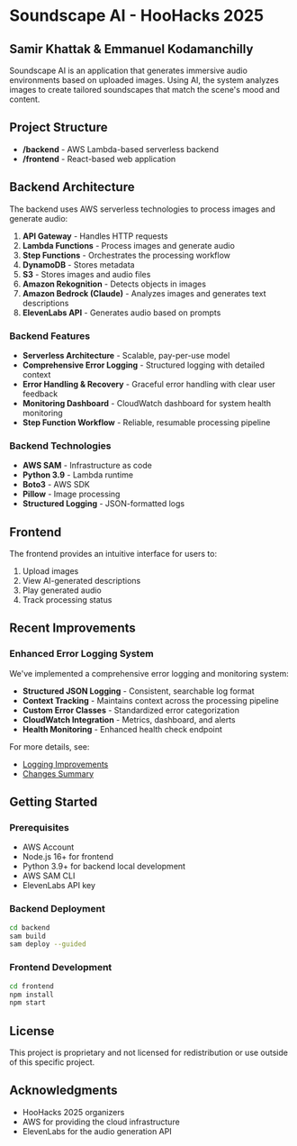# Soundscape AI - HooHacks 2025
## Samir Khattak & Emmanuel Kodamanchilly

Soundscape AI is an application that generates immersive audio environments based on uploaded images. Using AI, the system analyzes images to create tailored soundscapes that match the scene's mood and content.

## Project Structure

- **/backend** - AWS Lambda-based serverless backend
- **/frontend** - React-based web application

## Backend Architecture

The backend uses AWS serverless technologies to process images and generate audio:

1. **API Gateway** - Handles HTTP requests
2. **Lambda Functions** - Process images and generate audio
3. **Step Functions** - Orchestrates the processing workflow
4. **DynamoDB** - Stores metadata
5. **S3** - Stores images and audio files
6. **Amazon Rekognition** - Detects objects in images
7. **Amazon Bedrock (Claude)** - Analyzes images and generates text descriptions
8. **ElevenLabs API** - Generates audio based on prompts

### Backend Features

- **Serverless Architecture** - Scalable, pay-per-use model
- **Comprehensive Error Logging** - Structured logging with detailed context
- **Error Handling & Recovery** - Graceful error handling with clear user feedback
- **Monitoring Dashboard** - CloudWatch dashboard for system health monitoring
- **Step Function Workflow** - Reliable, resumable processing pipeline

### Backend Technologies

- **AWS SAM** - Infrastructure as code
- **Python 3.9** - Lambda runtime
- **Boto3** - AWS SDK
- **Pillow** - Image processing
- **Structured Logging** - JSON-formatted logs

## Frontend

The frontend provides an intuitive interface for users to:

1. Upload images
2. View AI-generated descriptions
3. Play generated audio
4. Track processing status

## Recent Improvements

### Enhanced Error Logging System

We've implemented a comprehensive error logging and monitoring system:

- **Structured JSON Logging** - Consistent, searchable log format
- **Context Tracking** - Maintains context across the processing pipeline
- **Custom Error Classes** - Standardized error categorization
- **CloudWatch Integration** - Metrics, dashboard, and alerts
- **Health Monitoring** - Enhanced health check endpoint

For more details, see:
- [Logging Improvements](/backend/LOGGING_IMPROVEMENTS.md)
- [Changes Summary](/backend/CHANGES_SUMMARY.md)

## Getting Started

### Prerequisites

- AWS Account
- Node.js 16+ for frontend
- Python 3.9+ for backend local development
- AWS SAM CLI
- ElevenLabs API key

### Backend Deployment

```bash
cd backend
sam build
sam deploy --guided
```

### Frontend Development

```bash
cd frontend
npm install
npm start
```

## License

This project is proprietary and not licensed for redistribution or use outside of this specific project.

## Acknowledgments

- HooHacks 2025 organizers
- AWS for providing the cloud infrastructure
- ElevenLabs for the audio generation API
